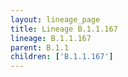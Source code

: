 ```yaml
---
layout: lineage_page
title: Lineage B.1.1.167
lineage: B.1.1.167
parent: B.1.1
children: ['B.1.1.167']
---
```

